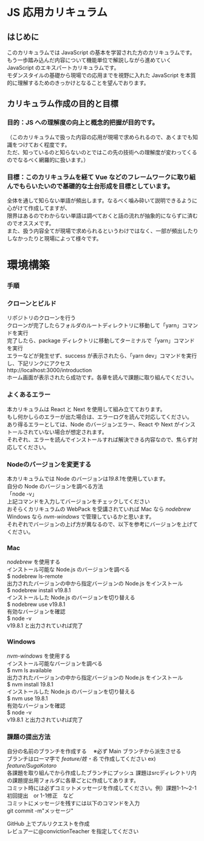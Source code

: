 # JS 応用カリキュラム

## はじめに

このカリキュラムでは JavaScript の基本を学習された方のカリキュラムです。  
もう一歩踏み込んだ内容について機能単位で解説しながら進めていく JavaScript のエキスパートカリキュラムです。  
モダンスタイルの基礎から現場での応用までを視野に入れた JavaScript を本質的に理解するためのきっかけとなることを望んでおります。  

## カリキュラム作成の目的と目標

### 目的：JS への理解度の向上と概念的把握が目的です。
（このカリキュラムで扱った内容の応用が現場で求められるので、あくまでも知識をつけておく程度です。  
ただ、知っているのと知らないのとではこの先の技術への理解度が変わってくるのでなるべく網羅的に扱います。）  

### 目標：このカリキュラムを経て Vue などのフレームワークに取り組んでもらいたいので基礎的な土台形成を目標としています。

全体を通して知らない単語が頻出します。なるべく噛み砕いて説明できるように心がけて作成してますが、  
限界はあるのでわからない単語は調べておくと話の流れが抽象的にならずに済むのでオススメです。  
また、扱う内容全てが現場で求められるというわけではなく、一部が頻出したりしなかったりと現場によって様々です。  

# 環境構築

### 手順

### クローンとビルド
リポジトリのクローンを行う  
クローンが完了したらフォルダのルートディレクトリに移動して「yarn」コマンドを実行  
完了したら、package ディレクトリに移動してターミナルで「yarn」コマンドを実行  
エラーなどが発生せず、success が表示されたら、「yarn dev」コマンドを実行し、下記リンクにアクセス  
http://localhost:3000/introduction  
ホーム画面が表示されたら成功です。各章を読んで課題に取り組んでください。  

### よくあるエラー

本カリキュラムは React と Next を使用して組み立てております。  
もし何かしらのエラーが出た場合は、エラーログを読んで対応してください。  
あり得るエラーとしては、Node のバージョンエラー、React や Next がインストールされていない場合が想定されます。  
それぞれ、エラーを読んでインストールすれば解決できる内容なので、焦らず対応してください。  

### Nodeのバージョンを変更する

本カリキュラムでは Node のバージョンは*19.8.1*を使用しています。  
自分の Node のバージョンを調べる方法  
「node -v」  
上記コマンドを入力してバージョンをチェックしてください  
おそらくカリキュラムの WebPack を受講されていれば Mac なら _nodebrew_ Windows なら _nvm-windows_ で管理しているかと思います。  
それぞれでバージョンの上げ方が異なるので、以下を参考にバージョンを上げてください。  

### Mac

_nodebrew_ を使用する  
インストール可能な Node.js のバージョンを調べる  
$ nodebrew ls-remote  
出力されたバージョンの中から指定バージョンの Node.js をインストール  
$ nodebrew install v19.8.1  
インストールした Node.js のバージョンを切り替える  
$ nodebrew use v19.8.1  
有効なバージョンを確認  
$ node -v  
v19.8.1 と出力されていれば完了  

### Windows  

_nvm-windows_ を使用する  
インストール可能なバージョンを調べる  
$ nvm ls available  
出力されたバージョンの中から指定バージョンの Node.js をインストール  
$ nvm install 19.8.1  
インストールした Node.js のバージョンを切り替える  
$ nvm use 19.8.1  
有効なバージョンを確認  
$ node -v  
v19.8.1 と出力されていれば完了  

### 課題の提出方法

自分の名前のブランチを作成する　 ※必ず Main ブランチから派生させる　  
ブランチはローマ字で *feature/姓・名* で作成してください ex) *feature/SugaKotaro*  
各課題を取り組んでから作成したブランチにプッシュ 課題はsrcディレクトリ内の課題提出用フォルダに各章ごとに作成してあります。  
コミット時には必ずコミットメッセージを作成してください。例）課題1-1〜2-1初回提出　or 1-1修正　など  
コミットにメッセージを残すには以下のコマンドを入力  
git commit -m"メッセージ"  

GitHub 上でプルリクエストを作成  
レビュアーに@convictionTeacher を指定してください  
